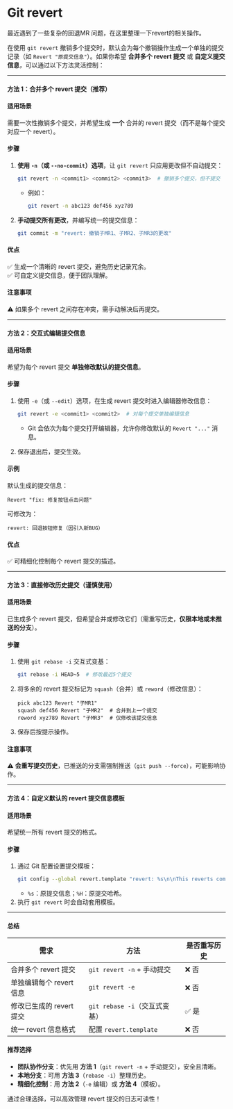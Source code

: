 # 	Git revert

 最近遇到了一些复杂的回退MR 问题，在这里整理一下revert的相关操作。



在使用 `git revert` 撤销多个提交时，默认会为每个撤销操作生成一个单独的提交记录（如 `Revert "原提交信息"`）。如果你希望 **合并多个 revert 提交** 或 **自定义提交信息**，可以通过以下方法灵活控制：

---

#### **方法 1：合并多个 revert 提交（推荐）**
#### **适用场景**  
需要一次性撤销多个提交，并希望生成 **一个** 合并的 revert 提交（而不是每个提交对应一个 revert）。

#### **步骤**  
1. **使用 `-n`（或 `--no-commit`）选项**，让 `git revert` 只应用更改但不自动提交：
   ```bash
   git revert -n <commit1> <commit2> <commit3>  # 撤销多个提交，但不提交
   ```
   - 例如：
     ```bash
     git revert -n abc123 def456 xyz789
     ```

2. **手动提交所有更改**，并编写统一的提交信息：
   ```bash
   git commit -m "revert: 撤销子MR1、子MR2、子MR3的更改"
   ```

#### **优点**  
✅ 生成一个清晰的 revert 提交，避免历史记录冗余。  
✅ 可自定义提交信息，便于团队理解。  

#### **注意事项**  
⚠️ 如果多个 revert 之间存在冲突，需手动解决后再提交。

---

#### **方法 2：交互式编辑提交信息**
#### **适用场景**  
希望为每个 revert 提交 **单独修改默认的提交信息**。

#### **步骤**  
1. 使用 `-e`（或 `--edit`）选项，在生成 revert 提交时进入编辑器修改信息：
   ```bash
   git revert -e <commit1> <commit2>  # 对每个提交单独编辑信息
   ```
   - Git 会依次为每个提交打开编辑器，允许你修改默认的 `Revert "..."` 消息。

2. 保存退出后，提交生效。

#### **示例**  
默认生成的提交信息：
```
Revert "fix: 修复按钮点击问题"
```
可修改为：
```
revert: 回退按钮修复（因引入新BUG）
```

#### **优点**  
✅ 可精细化控制每个 revert 提交的描述。  

---

#### **方法 3：直接修改历史提交（谨慎使用）**
#### **适用场景**  
已生成多个 revert 提交，但希望合并或修改它们（需重写历史，**仅限本地或未推送的分支**）。

#### **步骤**  
1. 使用 `git rebase -i` 交互式变基：
   ```bash
   git rebase -i HEAD~5  # 修改最近5个提交
   ```
2. 将多余的 revert 提交标记为 `squash`（合并）或 `reword`（修改信息）：
   ```
   pick abc123 Revert "子MR1"
   squash def456 Revert "子MR2"  # 合并到上一个提交
   reword xyz789 Revert "子MR3"  # 仅修改该提交信息
   ```
3. 保存后按提示操作。

#### **注意事项**  
⚠️ **会重写提交历史**，已推送的分支需强制推送（`git push --force`），可能影响协作。  

---

#### **方法 4：自定义默认的 revert 提交信息模板**
#### **适用场景**  
希望统一所有 revert 提交的格式。

#### **步骤**  
1. 通过 Git 配置设置提交模板：
   ```bash
   git config --global revert.template "revert: %s\n\nThis reverts commit %H."
   ```
   - `%s`：原提交信息；`%H`：原提交哈希。  
2. 执行 `git revert` 时会自动套用模板。

---

#### **总结**
| **需求**                 | **方法**                      | **是否重写历史** |
| ------------------------ | ----------------------------- | ---------------- |
| 合并多个 revert 提交     | `git revert -n` + 手动提交    | ❌ 否             |
| 单独编辑每个 revert 信息 | `git revert -e`               | ❌ 否             |
| 修改已生成的 revert 提交 | `git rebase -i`（交互式变基） | ✅ 是             |
| 统一 revert 信息格式     | 配置 `revert.template`        | ❌ 否             |

#### **推荐选择**
- **团队协作分支**：优先用 **方法 1**（`git revert -n` + 手动提交），安全且清晰。  
- **本地分支**：可用 **方法 3**（`rebase -i`）整理历史。  
- **精细化控制**：用 **方法 2**（`-e` 编辑）或 **方法 4**（模板）。  

通过合理选择，可以高效管理 revert 提交的日志可读性！